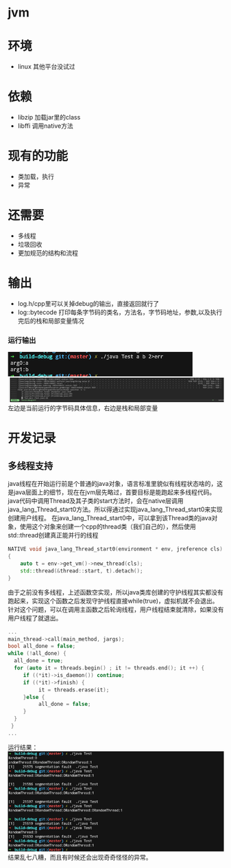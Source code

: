 # jvm
# 环境
+ linux 其他平台没试过

# 依赖
+ libzip 加载jar里的class
+ libffi 调用native方法

# 现有的功能
+ 类加载，执行
+ 异常

# 还需要
+ 多线程
+ 垃圾回收
+ 更加规范的结构和流程

# 输出
+ log.h/cpp里可以关掉debug的输出，直接返回就行了
+ log::bytecode 打印每条字节码的类名，方法名，字节码地址，参数,以及执行完后的栈和局部变量情况


### 运行输出
![stdout](https://github.com/newNcy/jvm/blob/master/screenshot/%24EN9WYEQY3%40GTQ7QZ17%7BN3T.png)
![stderr for debug](https://github.com/newNcy/jvm/blob/master/screenshot/2.png)
左边是当前运行的字节码具体信息，右边是栈和局部变量

# 开发记录
## 多线程支持
java线程在开始运行前是个普通的java对象，语言标准里貌似有线程状态啥的，这是java层面上的细节，现在在jvm层先略过，首要目标是能跑起来多线程代码。
java代码中调用Thread及其子类的start方法时，会在native层调用java_lang_Thread_start0方法。所以得通过实现java_lang_Thread_start0来实现创建用户线程。
在java_lang_Thread_start0中，可以拿到该Thread类的java对象，使用这个对象来创建一个cpp的thread类（我们自己的），然后使用std::thread创建真正能并行的线程
```c++
NATIVE void java_lang_Thread_start0(environment * env, jreference cls)
{   
    auto t = env->get_vm()->new_thread(cls);
    std::thread(&thread::start, t).detach();
}
```
由于之前没有多线程，上述函数空实现，所以java类库创建的守护线程其实都没有跑起来，实现这个函数之后发现守护线程直接while(true)，虚拟机就不会退出。
针对这个问题，可以在调用主函数之后轮询线程，用户线程结束就清除，如果没有用户线程了就退出。
```c++
...
main_thread->call(main_method, jargs);
bool all_done = false;
while (!all_done) {
  all_done = true;
  for (auto it = threads.begin() ; it != threads.end(); it ++) {
     if ((*it)->is_daemon()) continue;
     if ((*it)->finish) {
          it = threads.erase(it);
     }else {
          all_done = false;
     }
  }
 }
...
```
运行结果：
![三个线程分别打印自己名字（类名:序号）](https://github.com/newNcy/jvm/blob/master/screenshot/3.png) 
结果乱七八糟，而且有时候还会出现奇奇怪怪的异常。

